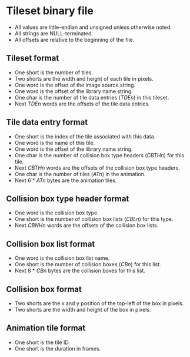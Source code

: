 # Tileset binary file

* All values are little-endian and unsigned unless otherwise noted.
* All strings are NULL-terminated.
* All offsets are relative to the beginning of the file.

## Tileset format

* One short is the number of tiles.
* Two shorts are the width and height of each tile in pixels.
* One word is the offset of the image source string.
* One word is the offset of the library name string.
* One char is the number of tile data entries (_TDEn_) in this tileset.
* Next _TDEn_ words are the offsets of the tile data entries.

## Tile data entry format

* One short is the index of the tile associated with this data.
* One word is the name of this tile.
* One word is the offset of the library name string.
* One char is the number of collision box type headers (_CBTHn_) for this tile.
* Next _CBTHn_ words are the offsets of the collision box type headers.
* One char is the number of tiles (_ATn_) in the animation.
* Next 6 * _ATn_ bytes are the animation tiles.

## Collision box type header format

* One word is the collision box type.
* One short is the number of collision box lists (_CBLn_) for this type.
* Next _CBNHn_ words are the offsets of the collision box lists.

## Collision box list format

* One word is the collision box list name.
* One short is the number of collision boxes (_CBn_) for this list.
* Next 8 * _CBn_ bytes are the collision boxes for this list.

## Collision box format

* Two shorts are the x and y position of the top-left of the box in pixels.
* Two shorts are the width and height of the box in pixels.

## Animation tile format

* One short is the tile ID.
* One short is the duration in frames.
